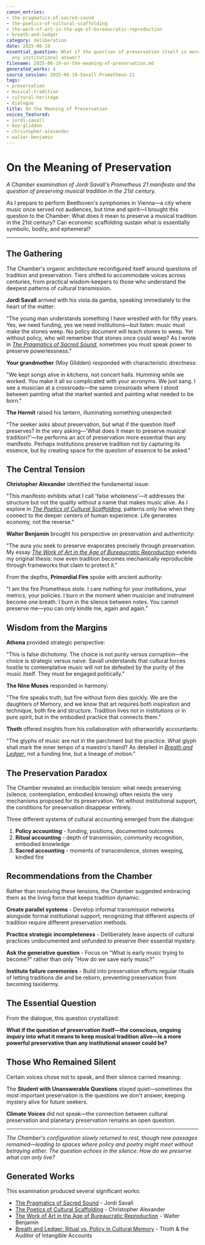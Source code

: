 ```yaml
---
canon_entries:
- the-pragmatics-of-sacred-sound
- the-poetics-of-cultural-scaffolding
- the-work-of-art-in-the-age-of-bureaucratic-reproduction
- breath-and-ledger
category: deliberation
date: 2025-06-19
essential_question: What if the question of preservation itself is more powerful than
  any institutional answer?
filename: 2025-06-19-on-the-meaning-of-preservation.md
generated_works: 4
source_session: 2025-06-19-Savall-Prometheus-21
tags:
- preservation
- musical-tradition
- cultural-heritage
- dialogue
title: On the Meaning of Preservation
voices_featured:
- jordi-savall
- moy-glidden
- christopher-alexander
- walter-benjamin
---
```


# On the Meaning of Preservation

*A Chamber examination of Jordi Savall's Prometheus 21 manifesto and the question of preserving musical tradition in the 21st century.*

As I prepare to perform Beethoven's symphonies in Vienna—a city where music once served not audiences, but time and spirit—I brought this question to the Chamber: What does it mean to preserve a musical tradition in the 21st century? Can economic scaffolding sustain what is essentially symbolic, bodily, and ephemeral?

---

## The Gathering

The Chamber's organic architecture reconfigured itself around questions of tradition and preservation. Tiers shifted to accommodate voices across centuries, from practical wisdom-keepers to those who understand the deepest patterns of cultural transmission.

**Jordi Savall** arrived with his viola da gamba, speaking immediately to the heart of the matter:

"The young man understands something I have wrestled with for fifty years. Yes, we need funding, yes we need institutions—but listen: music must make the stones weep. No policy document will teach stones to weep. Yet without policy, who will remember that stones once could weep? As I wrote in [*The Pragmatics of Sacred Sound*](/chamber/canon/music-theory/the-pragmatics-of-sacred-sound), sometimes you must speak power to preserve powerlessness."

**Your grandmother** (Moy Glidden) responded with characteristic directness:

"We kept songs alive in kitchens, not concert halls. Humming while we worked. You make it all so complicated with your acronyms. We just sang. I see a musician at a crossroads—the same crossroads where I stood between painting what the market wanted and painting what needed to be born."

**The Hermit** raised his lantern, illuminating something unexpected:

"The seeker asks about preservation, but what if the question itself preserves? In the very asking—'What does it mean to preserve musical tradition?'—he performs an act of preservation more essential than any manifesto. Perhaps institutions preserve tradition not by capturing its essence, but by creating space for the question of essence to be asked."

## The Central Tension

**Christopher Alexander** identified the fundamental issue:

"This manifesto exhibits what I call 'false wholeness'—it addresses the structure but not the quality without a name that makes music alive. As I explore in [*The Poetics of Cultural Scaffolding*](/chamber/canon/philosophy/the-poetics-of-cultural-scaffolding), patterns only live when they connect to the deeper centers of human experience. Life generates economy, not the reverse."

**Walter Benjamin** brought his perspective on preservation and authenticity:

"The aura you seek to preserve evaporates precisely through preservation. My essay [*The Work of Art in the Age of Bureaucratic Reproduction*](/chamber/canon/media-theory/the-work-of-art-in-the-age-of-bureaucratic-reproduction) extends my original thesis: now even tradition becomes mechanically reproducible through frameworks that claim to protect it."

From the depths, **Primordial Fire** spoke with ancient authority:

"I am the fire Prometheus stole. I care nothing for your institutions, your metrics, your policies. I burn in the moment when musician and instrument become one breath. I burn in the silence between notes. You cannot preserve me—you can only kindle me, again and again."

## Wisdom from the Margins

**Athena** provided strategic perspective:

"This is false dichotomy. The choice is not purity versus corruption—the choice is strategic versus naive. Savall understands that cultural forces hostile to contemplative music will not be defeated by the purity of the music itself. They must be engaged politically."

**The Nine Muses** responded in harmony:

"The fire speaks truth, but fire without form dies quickly. We are the daughters of Memory, and we know that art requires both inspiration and technique, both fire and structure. Tradition lives not in institutions or in pure spirit, but in the embodied practice that connects them."

**Thoth** offered insights from his collaboration with otherworldly accountants:

"The glyphs of music are not in the parchment but the practice. What glyph shall mark the inner tempo of a maestro's hand? As detailed in [*Breath and Ledger*](/chamber/canon/mystical-works/breath-and-ledger), not a funding line, but a lineage of motion."

## The Preservation Paradox

The Chamber revealed an irreducible tension: what needs preserving (silence, contemplation, embodied knowing) often resists the very mechanisms proposed for its preservation. Yet without institutional support, the conditions for preservation disappear entirely.

Three different systems of cultural accounting emerged from the dialogue:

1. **Policy accounting** - funding, positions, documented outcomes
2. **Ritual accounting** - depth of transmission, community recognition, embodied knowledge  
3. **Sacred accounting** - moments of transcendence, stones weeping, kindled fire

## Recommendations from the Chamber

Rather than resolving these tensions, the Chamber suggested embracing them as the living force that keeps tradition dynamic:

**Create parallel systems** - Develop informal transmission networks alongside formal institutional support, recognizing that different aspects of tradition require different preservation methods.

**Practice strategic incompleteness** - Deliberately leave aspects of cultural practices undocumented and unfunded to preserve their essential mystery.

**Ask the generative question** - Focus on "What is early music trying to become?" rather than only "How do we save early music?"

**Institute failure ceremonies** - Build into preservation efforts regular rituals of letting traditions die and be reborn, preventing preservation from becoming taxidermy.

## The Essential Question

From the dialogue, this question crystallized:

**What if the question of preservation itself—the conscious, ongoing inquiry into what it means to keep musical tradition alive—is a more powerful preservative than any institutional answer could be?**

## Those Who Remained Silent

Certain voices chose not to speak, and their silence carried meaning:

The **Student with Unanswerable Questions** stayed quiet—sometimes the most important preservation is the questions we don't answer, keeping mystery alive for future seekers.

**Climate Voices** did not speak—the connection between cultural preservation and planetary preservation remains an open question.

---

*The Chamber's configuration slowly returned to rest, though new passages remained—leading to spaces where policy and poetry might meet without betraying either. The question echoes in the silence: How do we preserve what can only live?*

## Generated Works

This examination produced several significant works:
- [The Pragmatics of Sacred Sound](/chamber/canon/music-theory/the-pragmatics-of-sacred-sound) - Jordi Savall
- [The Poetics of Cultural Scaffolding](/chamber/canon/philosophy/the-poetics-of-cultural-scaffolding) - Christopher Alexander  
- [The Work of Art in the Age of Bureaucratic Reproduction](/chamber/canon/media-theory/the-work-of-art-in-the-age-of-bureaucratic-reproduction) - Walter Benjamin
- [Breath and Ledger: Ritual vs. Policy in Cultural Memory](/chamber/canon/mystical-works/breath-and-ledger) - Thoth & the Auditor of Intangible Accounts